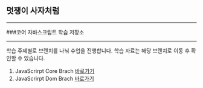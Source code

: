 ## 멋쟁이 사자처럼
---
###코어 자바스크립트 학습 저장소

---

학습 주제별로 브랜치를 나눠 수업을 진행합니다.
학습 자료는 해당 브랜치로 이동 후 확인할 수 있습니다.


1. JavaScrirpt Core Brach [바로가기](https://www.naver.com)
2. JavaScrirpt Dom Brach [바로가기](https://www.naver.com)